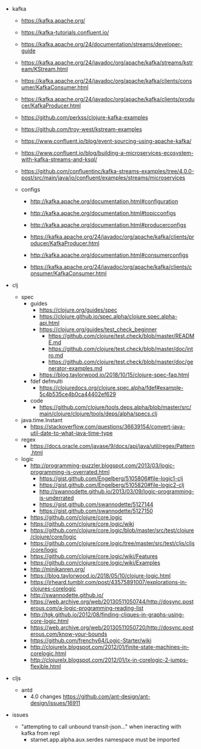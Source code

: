 - kafka
  - https://kafka.apache.org/
  - https://kafka-tutorials.confluent.io/
  - https://kafka.apache.org/24/documentation/streams/developer-guide

  - https://kafka.apache.org/24/javadoc/org/apache/kafka/streams/kstream/KStream.html
  - https://kafka.apache.org/24/javadoc/org/apache/kafka/clients/consumer/KafkaConsumer.html
  - https://kafka.apache.org/24/javadoc/org/apache/kafka/clients/producer/KafkaProducer.html

  - https://github.com/perkss/clojure-kafka-examples
  - https://github.com/troy-west/kstream-examples

  - https://www.confluent.io/blog/event-sourcing-using-apache-kafka/
  - https://www.confluent.io/blog/building-a-microservices-ecosystem-with-kafka-streams-and-ksql/
  - https://github.com/confluentinc/kafka-streams-examples/tree/4.0.0-post/src/main/java/io/confluent/examples/streams/microservices
  - configs
    - http://kafka.apache.org/documentation.html#configuration
    - http://kafka.apache.org/documentation.html#topicconfigs

    - http://kafka.apache.org/documentation.html#producerconfigs
    - https://kafka.apache.org/24/javadoc/org/apache/kafka/clients/producer/KafkaProducer.html

    - http://kafka.apache.org/documentation.html#consumerconfigs
    - https://kafka.apache.org/24/javadoc/org/apache/kafka/clients/consumer/KafkaConsumer.html

- clj
  - spec
    - guides
      - https://clojure.org/guides/spec
      - https://clojure.github.io/spec.alpha/clojure.spec.alpha-api.html
      - https://clojure.org/guides/test_check_beginner
        - https://github.com/clojure/test.check/blob/master/README.md
        - https://github.com/clojure/test.check/blob/master/doc/intro.md
        - https://github.com/clojure/test.check/blob/master/doc/generator-examples.md
      - https://blog.taylorwood.io/2018/10/15/clojure-spec-faq.html
    - fdef defmulti
      - https://clojuredocs.org/clojure.spec.alpha/fdef#example-5c4b535ce4b0ca44402ef629
    - code
      - https://github.com/clojure/tools.deps.alpha/blob/master/src/main/clojure/clojure/tools/deps/alpha/specs.clj
  - java.time.Instant
    - https://stackoverflow.com/questions/36639154/convert-java-util-date-to-what-java-time-type
  - regex
    - https://docs.oracle.com/javase/9/docs/api/java/util/regex/Pattern.html
  - logic
    - http://programming-puzzler.blogspot.com/2013/03/logic-programming-is-overrated.html
      - https://gist.github.com/Engelberg/5105806#file-logic1-clj
      - https://gist.github.com/Engelberg/5105820#file-logic2-clj
      - http://swannodette.github.io/2013/03/09/logic-programming-is-underrated
      - https://gist.github.com/swannodette/5127144
      - https://gist.github.com/swannodette/5127150
    - https://github.com/clojure/core.logic
    - https://github.com/clojure/core.logic/wiki
    - https://github.com/clojure/core.logic/blob/master/src/test/clojure/clojure/core/logic
    - https://github.com/clojure/core.logic/tree/master/src/test/cljs/cljs/core/logic
    - https://github.com/clojure/core.logic/wiki/Features
    - https://github.com/clojure/core.logic/wiki/Examples
    - http://minikanren.org/
    - https://blog.taylorwood.io/2018/05/10/clojure-logic.html
    - https://jrheard.tumblr.com/post/43575891007/explorations-in-clojures-corelogic
    - http://swannodette.github.io/
    - https://web.archive.org/web/20130511050744/http://dosync.posterous.com/a-logic-programming-reading-list
    - http://tgk.github.io/2012/08/finding-cliques-in-graphs-using-core-logic.html
    - https://web.archive.org/web/20130511050720/http://dosync.posterous.com/know-your-bounds
    - https://github.com/frenchy64/Logic-Starter/wiki
    - http://clojurelx.blogspot.com/2012/01/finite-state-machines-in-corelogic.html
    - http://clojurelx.blogspot.com/2012/01/lx-in-corelogic-2-jumps-flexible.html

- cljs
  - antd
    - 4.0 changes https://github.com/ant-design/ant-design/issues/16911


- issues
  - "attempting to call unbound transit-json..." when ineracting with kafka from repl
    - starnet.app.alpha.aux.serdes namespace must be imported 